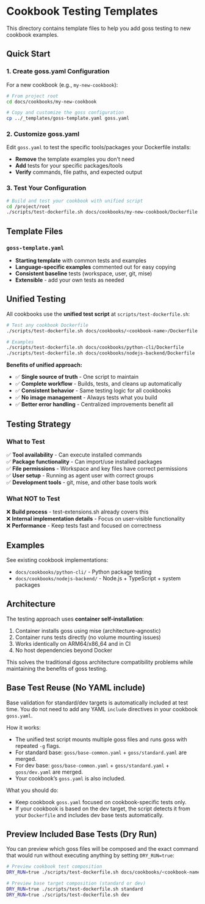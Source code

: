 # Cookbook Testing Templates

This directory contains template files to help you add goss testing to new
cookbook examples.

## Quick Start

### 1. Create goss.yaml Configuration

For a new cookbook (e.g., `my-new-cookbook`):

```bash
# From project root
cd docs/cookbooks/my-new-cookbook

# Copy and customize the goss configuration
cp ../_templates/goss-template.yaml goss.yaml
```

### 2. Customize goss.yaml

Edit `goss.yaml` to test the specific tools/packages your Dockerfile installs:

- **Remove** the template examples you don't need
- **Add** tests for your specific packages/tools
- **Verify** commands, file paths, and expected output

### 3. Test Your Configuration

```bash
# Build and test your cookbook with unified script
cd /project/root
./scripts/test-dockerfile.sh docs/cookbooks/my-new-cookbook/Dockerfile
```

## Template Files

### `goss-template.yaml`

- **Starting template** with common tests and examples
- **Language-specific examples** commented out for easy copying
- **Consistent baseline** tests (workspace, user, git, mise)
- **Extensible** - add your own tests as needed

## Unified Testing

All cookbooks use the **unified test script** at `scripts/test-dockerfile.sh`:

```bash
# Test any cookbook Dockerfile
./scripts/test-dockerfile.sh docs/cookbooks/<cookbook-name>/Dockerfile [--cleanup]

# Examples
./scripts/test-dockerfile.sh docs/cookbooks/python-cli/Dockerfile
./scripts/test-dockerfile.sh docs/cookbooks/nodejs-backend/Dockerfile --cleanup
```

**Benefits of unified approach:**

- ✅ **Single source of truth** - One script to maintain
- ✅ **Complete workflow** - Builds, tests, and cleans up automatically
- ✅ **Consistent behavior** - Same testing logic for all cookbooks
- ✅ **No image management** - Always tests what you build
- ✅ **Better error handling** - Centralized improvements benefit all

## Testing Strategy

### What to Test

✅ **Tool availability** - Can execute installed commands  
✅ **Package functionality** - Can import/use installed packages  
✅ **File permissions** - Workspace and key files have correct permissions  
✅ **User setup** - Running as agent user with correct groups  
✅ **Development tools** - git, mise, and other base tools work

### What NOT to Test

❌ **Build process** - test-extensions.sh already covers this  
❌ **Internal implementation details** - Focus on user-visible functionality  
❌ **Performance** - Keep tests fast and focused on correctness

## Examples

See existing cookbook implementations:

- `docs/cookbooks/python-cli/` - Python package testing
- `docs/cookbooks/nodejs-backend/` - Node.js + TypeScript + system packages

## Architecture

The testing approach uses **container self-installation**:

1. Container installs goss using mise (architecture-agnostic)
2. Container runs tests directly (no volume mounting issues)
3. Works identically on ARM64/x86_64 and in CI
4. No host dependencies beyond Docker

This solves the traditional dgoss architecture compatibility problems while
maintaining the benefits of goss testing.

## Base Test Reuse (No YAML include)

Base validation for standard/dev targets is automatically included at test time.
You do not need to add any YAML `include` directives in your cookbook `goss.yaml`.

How it works:
- The unified test script mounts multiple goss files and runs goss with repeated `-g` flags.
- For standard base: `goss/base-common.yaml` + `goss/standard.yaml` are merged.
- For dev base: `goss/base-common.yaml` + `goss/standard.yaml` + `goss/dev.yaml` are merged.
- Your cookbook’s `goss.yaml` is also included.

What you should do:
- Keep cookbook `goss.yaml` focused on cookbook-specific tests only.
- If your cookbook is based on the dev target, the script detects it from your `Dockerfile` and includes dev base tests automatically.

## Preview Included Base Tests (Dry Run)

You can preview which goss files will be composed and the exact command that would run without executing anything by setting `DRY_RUN=true`:

```bash
# Preview cookbook test composition
DRY_RUN=true ./scripts/test-dockerfile.sh docs/cookbooks/<cookbook-name>/Dockerfile

# Preview base target composition (standard or dev)
DRY_RUN=true ./scripts/test-dockerfile.sh standard
DRY_RUN=true ./scripts/test-dockerfile.sh dev
```

